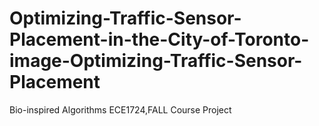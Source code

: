 # Optimizing-Traffic-Sensor-Placement-in-the-City-of-Toronto-image-Optimizing-Traffic-Sensor-Placement
Bio-inspired Algorithms ECE1724,FALL Course Project
